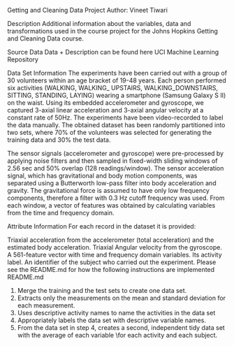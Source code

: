 Getting and Cleaning Data Project
Author: Vineet Tiwari

Description
Additional information about the variables, data and transformations used in the course 
project for the Johns Hopkins Getting and Cleaning Data course.

Source Data
Data + Description can be found here UCI Machine Learning Repository

Data Set Information
The experiments have been carried out with a group of 30 volunteers within an 
age bracket of 19-48 years. Each person performed six activities (WALKING, WALKING_
UPSTAIRS, WALKING_DOWNSTAIRS, SITTING, STANDING, LAYING) wearing a smartphone 
(Samsung Galaxy S II) on the waist. Using its embedded accelerometer and gyroscope, 
we captured 3-axial linear acceleration and 3-axial angular velocity at a constant rate 
of 50Hz. The experiments have been video-recorded to label the data manually. The obtained dataset 
has been randomly partitioned into two sets, where 70% of the volunteers was selected for generating 
the training data and 30% the test data.

The sensor signals (accelerometer and gyroscope) were pre-processed by applying noise filters 
and then sampled in fixed-width sliding windows of 2.56 sec and 50% overlap (128 readings/window). 
The sensor acceleration signal, which has gravitational and body motion components, was separated using a 
Butterworth low-pass filter into body acceleration and gravity. The gravitational force is assumed to have 
only low frequency components, therefore a filter with 0.3 Hz cutoff frequency was used. From each window, 
a vector of features was obtained by calculating variables from the time and frequency domain.

Attribute Information
For each record in the dataset it is provided:

Triaxial acceleration from the accelerometer (total acceleration) and the estimated body acceleration.
Triaxial Angular velocity from the gyroscope.
A 561-feature vector with time and frequency domain variables.
Its activity label.
An identifier of the subject who carried out the experiment.
Please see the README.md for how the following instructions are implemented README.md
1. Merge the training and the test sets to create one data set.
2. Extracts only the measurements on the mean and standard deviation for each measurement.
3. Uses descriptive activity names to name the activities in the data set
4. Appropriately labels the data set with descriptive variable names.
5. From the data set in step 4, creates a second, independent tidy data set with the average of each variable 
\for each activity and each subject.

